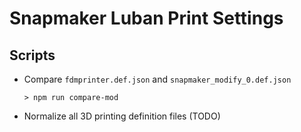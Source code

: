 # Snapmaker Luban Print Settings

## Scripts

- Compare `fdmprinter.def.json` and `snapmaker_modify_0.def.json`

   ```> npm run compare-mod```

- Normalize all 3D printing definition files (TODO)
